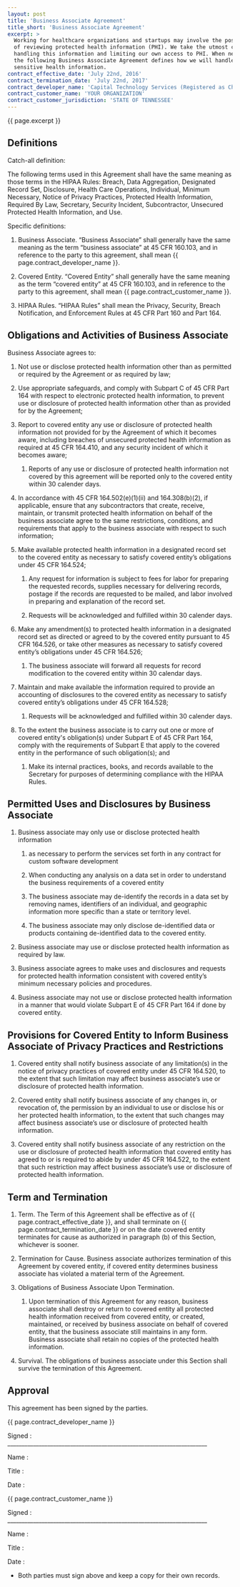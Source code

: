 ```yaml
---
layout: post
title: 'Business Associate Agreement'
title_short: 'Business Associate Agreement'
excerpt: >
  Working for healthcare organizations and startups may involve the possibility
  of reviewing protected health information (PHI). We take the utmost care in
  handling this information and limiting our own access to PHI. When neccessary,
  the following Business Associate Agreement defines how we will handle
  sensitive health information.
contract_effective_date: 'July 22nd, 2016'
contract_termination_date: 'July 22nd, 2017'
contract_developer_name: 'Capital Technology Services (Registered as Chapin Technology Service LLC)'
contract_customer_name: 'YOUR ORGANIZATION'
contract_customer_jurisdiction: 'STATE OF TENNESSEE'
---
```


{{ page.excerpt }}

## Definitions

Catch-all definition:

  The following terms used in this Agreement shall have the same meaning as
  those terms in the HIPAA Rules: Breach, Data Aggregation, Designated Record
  Set, Disclosure, Health Care Operations, Individual, Minimum Necessary,
  Notice of Privacy Practices, Protected Health Information, Required By Law,
  Secretary, Security Incident, Subcontractor, Unsecured Protected Health
  Information, and Use.

Specific definitions:

1.  Business Associate. “Business Associate” shall generally have the same
    meaning as the term “business associate” at 45 CFR 160.103, and in reference
    to the party to this agreement, shall mean {{ page.contract_developer_name }}.

1.  Covered Entity. “Covered Entity” shall generally have the same meaning as
    the term “covered entity” at 45 CFR 160.103, and in reference to the party
    to this agreement, shall mean {{ page.contract_customer_name }}.

1.  HIPAA Rules. “HIPAA Rules” shall mean the Privacy, Security, Breach
    Notification, and Enforcement Rules at 45 CFR Part 160 and Part 164.

## Obligations and Activities of Business Associate

Business Associate agrees to:

1.  Not use or disclose protected health information other than as permitted or
    required by the Agreement or as required by law;

1.  Use appropriate safeguards, and comply with Subpart C of 45 CFR Part 164
    with respect to electronic protected health information, to prevent use or
    disclosure of protected health information other than as provided for by the
    Agreement;

1.  Report to covered entity any use or disclosure of protected health
    information not provided for by the Agreement of which it becomes aware,
    including breaches of unsecured protected health information as required at
    45 CFR 164.410, and any security incident of which it becomes aware;

    1.  Reports of any use or disclosure of protected health information not
        covered by this agreement will be reported only to the covered entity
        within 30 calender days.

1.  In accordance with 45 CFR 164.502(e)(1)(ii) and 164.308(b)(2), if
    applicable, ensure that any subcontractors that create, receive, maintain,
    or transmit protected health information on behalf of the business associate
    agree to the same restrictions, conditions, and requirements that apply to
    the business associate with respect to such information;

1.  Make available protected health information in a designated record set to
    the covered entity as necessary to satisfy covered entity’s obligations
    under 45 CFR 164.524;
    
    1.  Any request for information is subject to fees for labor for preparing
        the requested records, supplies necessary for delivering records,
        postage if the records are requested to be mailed, and labor involved
        in preparing and explanation of the record set.

    1.  Requests will be acknowledged and fulfilled within 30 calender days.

1.  Make any amendment(s) to protected health information in a designated record
    set as directed or agreed to by the covered entity pursuant to 45 CFR
    164.526, or take other measures as necessary to satisfy covered entity’s
    obligations under 45 CFR 164.526;
    
    1.  The business associate will forward all requests for record modification
        to the covered entity within 30 calendar days.

1.  Maintain and make available the information required to provide an
    accounting of disclosures to the covered entity as necessary to satisfy
    covered entity’s obligations under 45 CFR 164.528;

    1.  Requests will be acknowledged and fulfilled within 30 calender days.

1.  To the extent the business associate is to carry out one or more of covered
    entity's obligation(s) under Subpart E of 45 CFR Part 164, comply with the
    requirements of Subpart E that apply to the covered entity in the
    performance of such obligation(s); and

    1.  Make its internal practices, books, and records available to the
        Secretary for purposes of determining compliance with the HIPAA Rules.

## Permitted Uses and Disclosures by Business Associate

1.  Business associate may only use or disclose protected health information

    1.  as necessary to perform the services set forth in any contract for
        custom software development

    1.  When conducting any analysis on a data set in order to understand the
        business requirements of a covered entity

    1.  The business associate may de-identify the records in a data set by
        removing names, identifiers of an individual, and geographic information
        more specific than a state or territory level.

    1.  The business associate may only disclose de-identified data or products
        containing de-identified data to the covered entity.

1.  Business associate may use or disclose protected health information as
    required by law.

1.  Business associate agrees to make uses and disclosures and requests for
    protected health information consistent with covered entity’s minimum
    necessary policies and procedures.

1.  Business associate may not use or disclose protected health information in a
    manner that would violate Subpart E of 45 CFR Part 164 if done by covered
    entity.

## Provisions for Covered Entity to Inform Business Associate of Privacy Practices and Restrictions

1.  Covered entity shall notify business associate of any limitation(s) in the
    notice of privacy practices of covered entity under 45 CFR 164.520, to the
    extent that such limitation may affect business associate’s use or
    disclosure of protected health information.

1.  Covered entity shall notify business associate of any changes in, or
    revocation of, the permission by an individual to use or disclose his or her
    protected health information, to the extent that such changes may affect
    business associate’s use or disclosure of protected health information.

1.  Covered entity shall notify business associate of any restriction on the use
    or disclosure of protected health information that covered entity has agreed
    to or is required to abide by under 45 CFR 164.522, to the extent that such
    restriction may affect business associate’s use or disclosure of protected
    health information.

## Term and Termination

1.  Term. The Term of this Agreement shall be effective as of
    {{ page.contract_effective_date }}, and shall terminate on
    {{ page.contract_termination_date }} or on the date covered entity
    terminates for cause as authorized in paragraph (b) of this Section,
    whichever is sooner. 

1.  Termination for Cause. Business associate authorizes termination of this
    Agreement by covered entity, if covered entity determines business associate
    has violated a material term of the Agreement.

1.  Obligations of Business Associate Upon Termination.

    1.  Upon termination of this Agreement for any reason, business associate
        shall destroy or return to covered entity all protected health
        information received from covered entity, or created, maintained, or
        received by business associate on behalf of covered entity, that the
        business associate still maintains in any form. Business associate shall
        retain no copies of the protected health information. 

1.  Survival. The obligations of business associate under this Section shall
    survive the termination of this Agreement.

## Approval

This agreement has been signed by the parties.

{{ page.contract_developer_name }}

Signed : ______________________________________________________________________

Name :

Title :

Date :

{{ page.contract_customer_name }}

Signed : ______________________________________________________________________

Name :

Title :

Date :

* Both parties must sign above and keep a copy for their own records.
